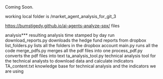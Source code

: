 Coming Soon.

working local folder is
/market_agent_analysis_for_git_3


https://bumstigedy.github.io/ai-agents-analyze-spx/
files

analysis*** resulting analysis time stamped by day run
download_reports.py  downloads the hedge fund reports from dropbox
list_folders.py  lists all the folders in the dropbox account
main.py  runs all the code
merge_pdfs.py  merges all the pdf files into one
process_pdf.py converts the pdf files into text
ta_analysis_tool.py  technical analysis tool for the technical analysts to download
data and calculate indicators
TA_content.txt  knowledge base for technical analysis and the indicators we are using
